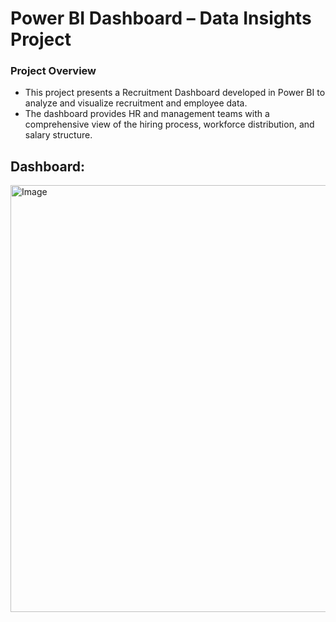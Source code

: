 
# Power BI Dashboard – Data Insights Project


### Project Overview

- This project presents a Recruitment Dashboard developed in Power BI to analyze and visualize recruitment and employee data. 
- The dashboard provides HR and management teams with a comprehensive view of the hiring process, workforce distribution, and salary structure.


## Dashboard:
<img width="1366" height="683" alt="Image" src="https://github.com/user-attachments/assets/c3437cce-a4be-4053-b771-5b90a01bff40" />
